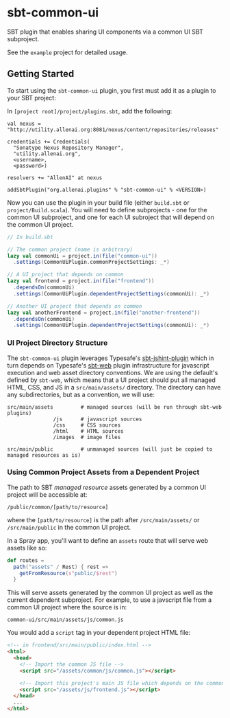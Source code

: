 sbt-common-ui
===================

SBT plugin that enables sharing UI components via a common UI SBT subproject.

See the `example` project for detailed usage.

## Getting Started ##

To start using the `sbt-common-ui` plugin, you first must add it as a plugin to your SBT project:

In `[project root]/project/plugins.sbt`, add the following:

    val nexus = "http://utility.allenai.org:8081/nexus/content/repositories/releases"

    credentials += Credentials(
      "Sonatype Nexus Repository Manager",
      "utility.allenai.org",
      <username>,
      <password>)

    resolvers += "AllenAI" at nexus

    addSbtPlugin("org.allenai.plugins" % "sbt-common-ui" % <VERSION>)

Now you can use the plugin in your build file (either `build.sbt` or `project/Build.scala`). You will need to define subprojects - one for the common UI subproject, and one for each UI subroject that will depend on the common UI project.

```scala
// In build.sbt

// The common project (name is arbitrary)
lazy val commonUi = project.in(file("common-ui"))
  .settings(CommonUiPlugin.commonProjectSettings: _*)

// A UI project that depends on common
lazy val frontend = project.in(file("frontend"))
  .dependsOn(commonUi)
  .settings(CommonUiPlugin.dependentProjectSettings(commonUi): _*)

// Another UI project that depends on common
lazy val anotherFrontend = project.in(file("another-frontend"))
  .dependsOn(commonUi)
  .settings(CommonUiPlugin.dependentProjectSettings(commonUi): _*)
```

### UI Project Directory Structure ###

The `sbt-common-ui` plugin leverages Typesafe's [sbt-jshint-plugin](https://github.com/typesafehub/sbt-jshint-plugin) which in turn depends on Typesafe's [sbt-web](https://github.com/typesafehub/sbt-web) plugin infrastructure for javascript execution and web asset directory conventions. We are using the default's defined by `sbt-web`, which means that a UI project should put all managed HTML, CSS, and JS in a `src/main/assets/` directory. The directory can have any subdirectories, but as a convention, we will use:

```
src/main/assets         # managed sources (will be run through sbt-web plugins)
               /js      # javascript sources
               /css     # CSS sources
               /html    # HTML sources
               /images  # image files

src/main/public         # unmanaged sources (will just be copied to managed resources as is)
```

### Using Common Project Assets from a Dependent Project ###

The path to SBT _managed resource_ assets generated by a common UI project will be accessible at:

```
/public/common/[path/to/resource]
```

where the `[path/to/resource]` is the path after `/src/main/assets/` or `/src/main/public` in the common UI project.

In a Spray app, you'll want to define an `assets` route that will serve web assets like so:

```scala
def routes =
  path("assets" / Rest) { rest =>
    getFromResource(s"public/$rest")
  }
```

This will serve assets generated by the common UI project as well as the current dependent subproject. For example, to use a javscript file from a common UI project where the source is in:

`common-ui/src/main/assets/js/common.js`

You would add a `script` tag in your dependent project HTML file:

```html
<!-- in frontend/src/main/public/index.html -->
<html>
  <head>
    <!-- Import the common JS file -->
    <script src="/assets/common/js/common.js"></script>

    <!-- Import this project's main JS file which depends on the common JS file -->
    <script src="/assets/js/frontend.js"></script>
  </head>
  ...
</html>
```
